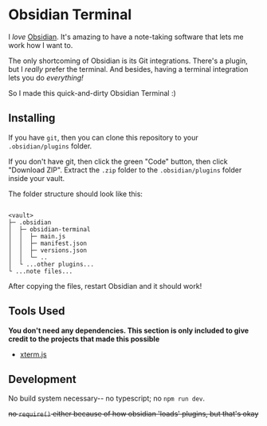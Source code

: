# Obsidian Terminal

I *love* [Obsidian](https://obsidian.md). It's amazing to have a note-taking software that lets me work how I want to.

The only shortcoming of Obsidian is its Git integrations. There's a plugin, but I *really* prefer the terminal. And besides, having a terminal integration lets you do *everything!*

So I made this quick-and-dirty Obsidian Terminal :)

## Installing

If you have `git`, then you can clone this repository to your `.obsidian/plugins` folder.

If you don't have git, then click the green "Code" button, then click "Download ZIP". Extract the `.zip` folder to the `.obsidian/plugins` folder inside your vault.

The folder structure should look like this:

```

<vault>
├─ .obsidian
│  ├─ obsidian-terminal
│  │  ├─ main.js
│  │  ├─ manifest.json
│  │  ├─ versions.json
│  │  └─ ..
│  └ ...other plugins...
└ ...note files...
```

After copying the files, restart Obsidian and it should work!

## Tools Used

**You don't need any dependencies. This section is only included to give credit to the projects that made this possible**

- [xterm.js](https://github.com/xtermjs/xterm.js)

## Development

No build system necessary-- no typescript; no `npm run dev`. 

~~no `require()` either because of how obsidian 'loads' plugins, but  that's okay~~